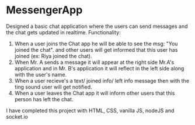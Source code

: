 # MessengerApp

Designed a basic chat application where the users can send messages and the chat gets updated in realtime.
Functionality:
1. When a user joins the Chat app he will be able to see the msg: "You joined the chat". and other users will get informed that this user has joined (ex: Riya joined the chat).
2. When Mr. A sends a message it will appear at the right side Mr.A's application and in Mr. B's application it will reflect in the left side along with the user's name.
3. When a user recieve's a text/ joined info/ left info message then with the ting sound user will get notified.
4. When a user leaves the Chat app it will inform other users that this person has left the chat.

I have completed this project with HTML, CSS, vanilla JS, nodeJS and socket.io
